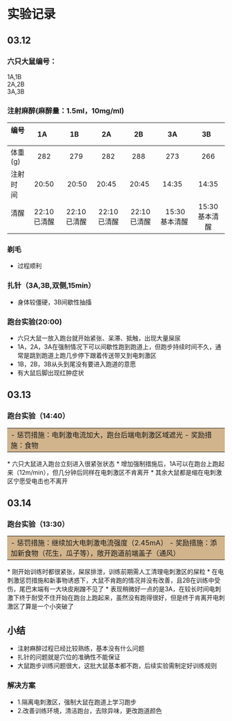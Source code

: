
# 实验记录

## 03.12

### 六只大鼠编号：
1A,1B <br>
2A,2B <br>
3A,3B <br>

### 注射麻醉(麻醉量：1.5ml，10mg/ml) 

|编号    |    1A    |   1B    |   2A    |   2B    |    3A    |   3B    |
|:------|:------:|:------:|:------:|:------:|:------:|:------:|
|体重(g) |   282   |   279   |   282   |   288    |   273    |  266   |
|注射时间 |  20:50 | 20:50 | 20:45  | 20:45  | 14:35  | 14:35  |
|清醒    | 22:10已清醒 | 22:10已清醒 | 22:10已清醒 | 22:10已清醒 | 15:30基本清醒|15:30基本清醒|

### 剃毛
- 过程顺利

### 扎针（3A,3B,双侧,15min）
* 身体较僵硬，3B间歇性抽搐

### 跑台实验(20:00)
* 六只大鼠一放入跑台就开始紧张、呆滞、抵触，出现大量屎尿
* 1A，2A，3A在强制情况下可以间歇性跑到跑道上，但跑步持续时间不久，通常是跳到跑道上跑几步停下跟着传送带又到电刺激区
* 1B，2B，3B从头到尾没有要进入跑道的意愿
* 有大鼠后脚出现红肿症状


## 03.13

### 跑台实验（14:40）
<table><tr><td bgcolor=Tan>
- 惩罚措施：电刺激电流加大，跑台后端电刺激区域遮光
- 奖励措施：食物 
</td></tr></table>
* 六只大鼠进入跑台立刻进入很紧张状态
* 增加强制措施后，1A可以在跑台上跑起来（12m/min），但几分钟后同样在电刺激区不肯离开
* 其余大鼠都是缩在电刺激区宁愿受电击也不离开



## 03.14

### 跑台实验（13:30）
<table><tr><td bgcolor=Tan>
- 惩罚措施：继续加大电刺激电流强度（2.45mA）
- 奖励措施：添加新食物（花生，瓜子等），敞开跑道前端盖子（通风）
</td></tr></table>
* 刚开始训练时都很紧张，屎尿排泄，训练前期需人工清理电刺激区的屎粒
* 在电刺激惩罚措施和新事物诱惑下，大鼠不肯跑的情况并没有改善，且2B在训练中受伤，尾巴末端有一大块皮剐蹭不见了
* 表现稍微好一点的是3A，在较长时间电刺激下终于耐受不住开始在跑台上跑起来，虽然没有跑得很好，但是终于肯离开电刺激区了算是一个小突破了

## 小结

- 注射麻醉过程已经比较熟练，基本没有什么问题
- 扎针的问题就是穴位的准确性不能保证
- 大鼠跑步训练问题很大，这批大鼠基本都不跑，后续实验需制定好训练规则

### 解决方案
- 1.隔离电刺激区，强制大鼠在跑道上学习跑步
- 2.改善训练环境，清洁跑台，去除异味，更改跑道颜色